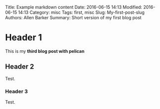 Title: Example markdown content
Date: 2016-06-15 14:13
Modified: 2016-06-15 14:13
Category: misc
Tags: first, misc
Slug: My-first-post-slug
Authors: Allen Barker
Summary: Short version of my first blog post

# Header 1

This is my **third blog post with pelican**

## Header 2

Test.

### Header 3

Test.

